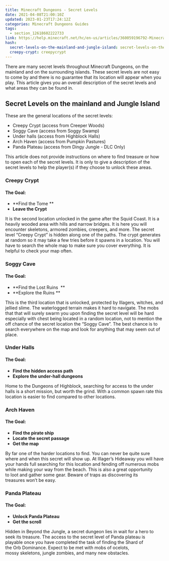 ```yaml
---
title: Minecraft Dungeons - Secret Levels
date: 2021-04-08T21:00:10Z
updated: 2023-01-23T17:24:12Z
categories: Minecraft Dungeons Guides
tags:
  - section_12618602222733
link: https://help.minecraft.net/hc/en-us/articles/360059196792-Minecraft-Dungeons-Secret-Levels
hash:
  secret-levels-on-the-mainland-and-jungle-island: secret-levels-on-the-mainland-andjungleisland
  creepy-crypt: creepycrypt
---
```


There are many secret levels throughout Minecraft Dungeons, on the mainland and on the surrounding islands. These secret levels are not easy to come by and there is no guarantee that its location will appear when you play. This article gives you an overall description of the secret levels and what areas they can be found in. 

## Secret Levels on the mainland and Jungle Island 

These are the general locations of the secret levels: 

- Creepy Crypt (access from Creeper Woods) 
- Soggy Cave (access from Soggy Swamp) 
- Under halls (access from Highblock Halls)                                                
- Arch Haven (access from Pumpkin Pastures) 
- Panda Plateau (access from Dingy Jungle - DLC Only) 

This article does not provide instructions on where to find treasure or how to open each of the secret levels. It is only to give a description of the secret levels to help the player(s) if they choose to unlock these areas. 

### Creepy Crypt 

#### The Goal: 

- **Find the Tome ** 
- **Leave the Crypt** 

It is the second location unlocked in the game after the Squid Coast. It is a heavily wooded area with hills and narrow bridges. It is here you will encounter skeletons, armored zombies, creepers, and more. The secret level “Creepy Crypt” is hidden along one of the paths. The crypt generates at random so it may take a few tries before it spawns in a location. You will have to search the whole map to make sure you cover everything. It is helpful to check your map often.  

### Soggy Cave 

#### The Goal: 

- **Find the Lost Ruins  **
- **Explore the Ruins **

This is the third location that is unlocked, protected by Illagers, witches, and jellied slime. The waterlogged terrain makes it hard to navigate. The mobs that that will surely swarm you upon finding the secret level will be hard especially with chest being located in a random location, not to mention the off chance of the secret location the “Soggy Cave”. The best chance is to search everywhere on the map and look for anything that may seem out of place. 

### Under Halls 

#### The Goal: 

- **Find the hidden access path** 
- **Explore the under-hall dungeons** 

Home to the Dungeons of Highblock, searching for access to the under halls is a short mission, but worth the grind. With a common spawn rate this location is easier to find compared to other locations. 

### Arch Haven 

#### The Goal: 

- **Find the pirate ship** 
- **Locate the secret passage** 
- **Get the map** 

By far one of the harder locations to find. You can never be quite sure where and when this secret will show up. At Illager’s Hideaway you will have your hands full searching for this location and fending off numerous mobs while making your way from the beach. This is also a great opportunity to loot and gather some gear. Beware of traps as discovering its treasures won’t be easy.  

### Panda Plateau 

#### The Goal: 

- **Unlock Panda Plateau** 
- **Get the scroll** 

Hidden in Beyond the Jungle, a secret dungeon lies in wait for a hero to seek its treasure. The access to the secret level of Panda plateau is playable once you have completed the task of finding the Shard of the Orb Dominance. Expect to be met with mobs of ocelots, mossy skeletons, jungle zombies, and many new obstacles.
